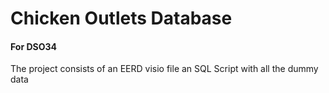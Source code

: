 # Chicken Outlets Database
#### For DSO34

The project consists of an EERD visio file
an SQL Script with all the dummy data
